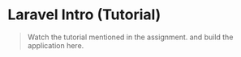 # Laravel Intro (Tutorial)

> Watch the tutorial mentioned in the assignment. and build the application here.